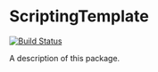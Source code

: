 # ScriptingTemplate
[![Build Status](https://travis-ci.org/kevcodex/SwiftScriptingTemplate.svg?branch=master)](https://travis-ci.org/kevcodex/SwiftScriptingTemplate)

A description of this package.

